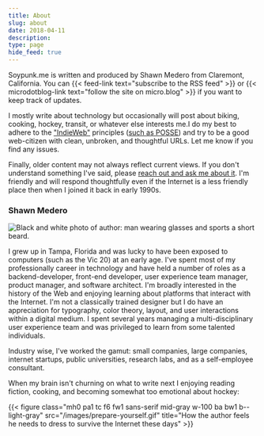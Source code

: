 ```yaml
---
title: About
slug: about
date: 2018-04-11
description: 
type: page
hide_feed: true
---
```

Soypunk.me is written and produced by Shawn Medero from Claremont, California. You can {{< feed-link text="subscribe to the RSS feed" >}} or {{< microdotblog-link text="follow the site on micro.blog" >}} if you want to keep track of updates.

I mostly write about technology but occasionally will post about biking, cooking, hockey, transit, or whatever else interests me.I do my best to adhere to the ["IndieWeb"][4] principles ([such as POSSE][6]) and try to be a good web-citizen with clean, unbroken, and thoughtful URLs. Let me know if you find any issues.

Finally, older content may not always reflect current views. If you don't understand something I've said, please [reach out and ask me about it][5]. I'm friendly and will respond thoughtfully even if the Internet is a less friendly place then when I joined it back in early 1990s.

### Shawn Medero

![Black and white photo of author: man wearing glasses and sports a short beard.](/images/bw-photo-avatar.jpg)

I grew up in Tampa, Florida and was lucky to have been exposed to computers (such as the Vic 20) at an early age. I've spent most of my professionally career in technology and have held a number of roles as a backend-developer, front-end developer, user experience team manager, product manager, and software architect. I'm broadly interested in the history of the Web and enjoying learning about platforms that interact with the Internet. I'm not a classically trained designer but I do have an appreciation for typography, color theory, layout, and user interactions within a digital medium. I spent several years managing a multi-disciplinary user experience team and was privileged to learn from some talented individuals.

Industry wise, I've worked the gamut: small companies, large companies, internet startups, public universities, research labs, and as a self-employee consultant.

When my brain isn't churning on what to write next I enjoying reading fiction, cooking, and becoming somewhat too emotional about hockey:

{{< figure class="mh0 pa1 tc f6 fw1 sans-serif mid-gray w-100 ba bw1 b--light-gray" src="/images/prepare-yourself.gif" title="How the author feels he needs to dress to survive the Internet these days" >}}

[1]: https://micro.blog/soypunk
[4]: https://indieweb.org
[5]: /contact/
[6]: /2017/09/25/#w22:53
